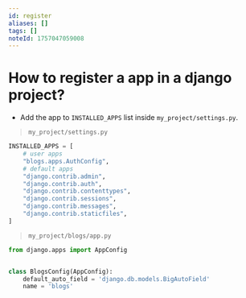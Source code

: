 ```yaml
---
id: register
aliases: []
tags: []
noteId: 1757047059008
---
```


# How to register a app in a django project?

- Add the app to `INSTALLED_APPS` list inside `my_project/settings.py`.

> `my_project/settings.py`

```py
INSTALLED_APPS = [
    # user apps
    "blogs.apps.AuthConfig",
    # default apps
    "django.contrib.admin",
    "django.contrib.auth",
    "django.contrib.contenttypes",
    "django.contrib.sessions",
    "django.contrib.messages",
    "django.contrib.staticfiles",
]
```

> `my_project/blogs/app.py`

```py
from django.apps import AppConfig


class BlogsConfig(AppConfig):
    default_auto_field = 'django.db.models.BigAutoField'
    name = 'blogs'
```
